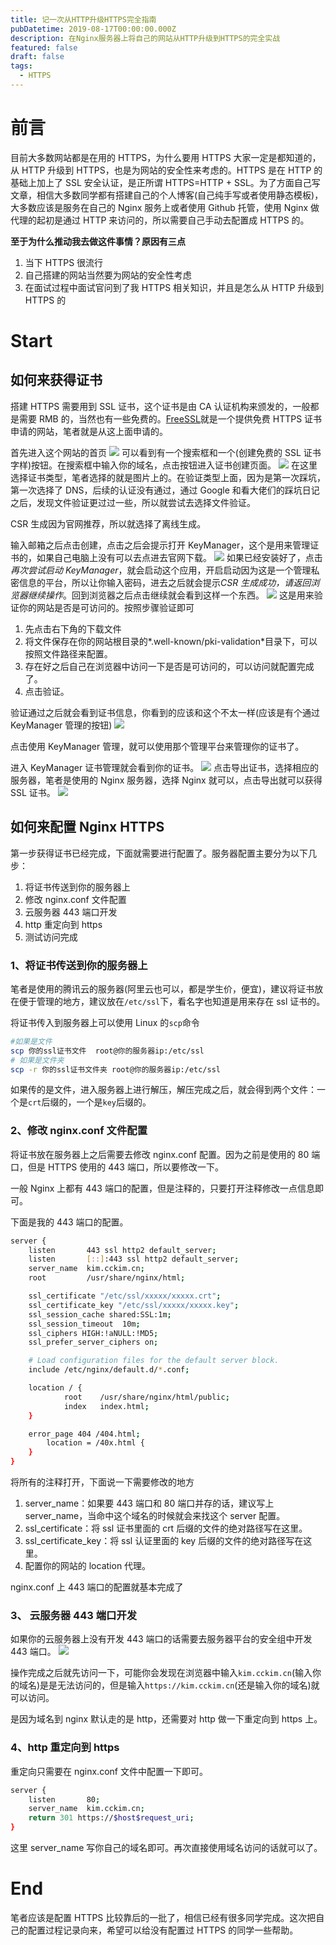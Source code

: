 ```yaml
---
title: 记一次从HTTP升级HTTPS完全指南
pubDatetime: 2019-08-17T00:00:00.000Z
description: 在Nginx服务器上将自己的网站从HTTP升级到HTTPS的完全实战
featured: false
draft: false
tags:
  - HTTPS
---
```


# 前言

目前大多数网站都是在用的 HTTPS，为什么要用 HTTPS 大家一定是都知道的，从 HTTP 升级到 HTTPS，也是为网站的安全性来考虑的。HTTPS 是在 HTTP 的基础上加上了 SSL 安全认证，是正所谓 HTTPS=HTTP + SSL。为了方面自己写文章，相信大多数同学都有搭建自己的个人博客(自己纯手写或者使用静态模板)，大多数应该是服务在自己的 Nginx 服务上或者使用 Github 托管，使用 Nginx 做代理的起初是通过 HTTP 来访问的，所以需要自己手动去配置成 HTTPS 的。

**至于为什么推动我去做这件事情？原因有三点**

1. 当下 HTTPS 很流行
2. 自己搭建的网站当然要为网站的安全性考虑
3. 在面试过程中面试官问到了我 HTTPS 相关知识，并且是怎么从 HTTP 升级到 HTTPS 的

# Start

## 如何来获得证书

搭建 HTTPS 需要用到 SSL 证书，这个证书是由 CA 认证机构来颁发的，一般都是需要 RMB 的，当然也有一些免费的。[FreeSSL](https://freessl.cn/)就是一个提供免费 HTTPS 证书申请的网站，笔者就是从这上面申请的。

首先进入这个网站的首页
![](./1.jpg)
可以看到有一个搜索框和一个(创建免费的 SSL 证书字样)按钮。在搜索框中输入你的域名，点击按钮进入证书创建页面。
![](./2.jpg)
在这里选择证书类型，笔者选择的就是图片上的。在验证类型上面，因为是第一次踩坑，第一次选择了 DNS，后续的认证没有通过，通过 Google 和看大佬们的踩坑日记之后，发现文件验证更过过一些，所以就尝试去选择文件验证。

CSR 生成因为官网推荐，所以就选择了离线生成。

输入邮箱之后点击创建，点击之后会提示打开 KeyManager，这个是用来管理证书的，如果自己电脑上没有可以去点进去官网下载。
![](./3.jpg)
如果已经安装好了，点击*再次尝试启动 KeyManager*，就会启动这个应用，开启启动因为这是一个管理私密信息的平台，所以让你输入密码，进去之后就会提示*CSR 生成成功，请返回浏览器继续操作*。回到浏览器之后点击继续就会看到这样一个东西。
![](./4.jpg)
这是用来验证你的网站是否是可访问的。按照步骤验证即可

1. 先点击右下角的下载文件
2. 将文件保存在你的网站根目录的*.well-known/pki-validation*目录下，可以按照文件路径来配置。
3. 存在好之后自己在浏览器中访问一下是否是可访问的，可以访问就配置完成了。
4. 点击验证。

验证通过之后就会看到证书信息，你看到的应该和这个不太一样(应该是有个通过 KeyManager 管理的按钮)
![](https://51shenyun.cn/wp-content/uploads/2018/07/20180726150556_68614.jpg)

点击使用 KeyManager 管理，就可以使用那个管理平台来管理你的证书了。

进入 KeyManager 证书管理就会看到你的证书。
![](./5.jpg)
点击导出证书，选择相应的服务器，笔者是使用的 Nginx 服务器，选择 Nginx 就可以，点击导出就可以获得 SSL 证书。
![](./6.jpg)

## 如何来配置 Nginx HTTPS

第一步获得证书已经完成，下面就需要进行配置了。服务器配置主要分为以下几步：

1. 将证书传送到你的服务器上
2. 修改 nginx.conf 文件配置
3. 云服务器 443 端口开发
4. http 重定向到 https
5. 测试访问完成

### 1、将证书传送到你的服务器上

笔者是使用的腾讯云的服务器(阿里云也可以，都是学生价，便宜)，建议将证书放在便于管理的地方，建议放在`/etc/ssl`下，看名字也知道是用来存在 ssl 证书的。

将证书传入到服务器上可以使用 Linux 的`scp`命令

```sh
#如果是文件
scp 你的ssl证书文件  root@你的服务器ip:/etc/ssl
# 如果是文件夹
scp -r 你的ssl证书文件夹 root@你的服务器ip:/etc/ssl
```

如果传的是文件，进入服务器上进行解压，解压完成之后，就会得到两个文件：一个是`crt`后缀的，一个是`key`后缀的。

### 2、修改 nginx.conf 文件配置

将证书放在服务器上之后需要去修改 nginx.conf 配置。因为之前是使用的 80 端口，但是 HTTPS 使用的 443 端口，所以要修改一下。

一般 Nginx 上都有 443 端口的配置，但是注释的，只要打开注释修改一点信息即可。

下面是我的 443 端口的配置。

```sh
server {
    listen       443 ssl http2 default_server;
    listen       [::]:443 ssl http2 default_server;
    server_name  kim.cckim.cn;
    root         /usr/share/nginx/html;

    ssl_certificate "/etc/ssl/xxxxx/xxxxx.crt";
    ssl_certificate_key "/etc/ssl/xxxxx/xxxxx.key";
    ssl_session_cache shared:SSL:1m;
    ssl_session_timeout  10m;
    ssl_ciphers HIGH:!aNULL:!MD5;
    ssl_prefer_server_ciphers on;

    # Load configuration files for the default server block.
    include /etc/nginx/default.d/*.conf;

    location / {
            root    /usr/share/nginx/html/public;
            index   index.html;
    }

    error_page 404 /404.html;
        location = /40x.html {
    }
}
```

将所有的注释打开，下面说一下需要修改的地方

1. server_name：如果要 443 端口和 80 端口并存的话，建议写上 server_name，当命中这个域名的时候就会来找这个 server 配置。
2. ssl_certificate：将 ssl 证书里面的 crt 后缀的文件的绝对路径写在这里。
3. ssl_certificate_key：将 ssl 认证里面的 key 后缀的文件的绝对路径写在这里。
4. 配置你的网站的 location 代理。

nginx.conf 上 443 端口的配置就基本完成了

### 3、 云服务器 443 端口开发

如果你的云服务器上没有开发 443 端口的话需要去服务器平台的安全组中开发 443 端口。
![](./7.jpg)

操作完成之后就先访问一下，可能你会发现在浏览器中输入`kim.cckim.cn`(输入你的域名)是是无法访问的，但是输入`https://kim.cckim.cn`(还是输入你的域名)就可以访问。

是因为域名到 nginx 默认走的是 http，还需要对 http 做一下重定向到 https 上。

### 4、http 重定向到 https

重定向只需要在 nginx.conf 文件中配置一下即可。

```sh
server {
    listen       80;
    server_name  kim.cckim.cn;
    return 301 https://$host$request_uri;
}
```

这里 server_name 写你自己的域名即可。再次直接使用域名访问的话就可以了。

# End

笔者应该是配置 HTTPS 比较靠后的一批了，相信已经有很多同学完成。这次把自己的配置过程记录向来，希望可以给没有配置过 HTTPS 的同学一些帮助。
